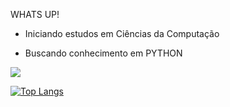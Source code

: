 WHATS UP!

- Iniciando estudos em Ciências da Computação

- Buscando conhecimento em PYTHON

<picture>
<source 
  srcset="https://github-readme-stats.vercel.app/api?username=Kaike-Oliveira&show_icons=true&theme=dark"
  media="(prefers-color-scheme: dark)"
/>
<source
  srcset="https://github-readme-stats.vercel.app/api?username=Kaike-Oliveira&show_icons=true"
  media="(prefers-color-scheme: dark), (prefers-color-scheme: dark)"
/>
<img src="https://github-readme-stats.vercel.app/api?username=Kaike-Oliveira&show_icons=true" />
</picture>

[![Top Langs](https://github-readme-stats.vercel.app/api/top-langs/?username=Kaike-Oliveira&layout=compact)](https://github.com/Kaike-Oliveira/github-readme-stats)

